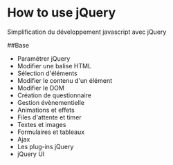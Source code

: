 # How to use jQuery
Simplification du développement javascript avec jQuery

##Base
- Paramétrer jQuery
- Modifier une balise HTML
- Sélection d'éléments
- Modifier le contenu d'un élément
- Modifier le DOM
- Création de questionnaire
- Gestion évènementielle
- Animations et effets
- Files d'attente et timer
- Textes et images
- Formulaires et tableaux
- Ajax
- Les plug-ins jQuery
- jQuery UI